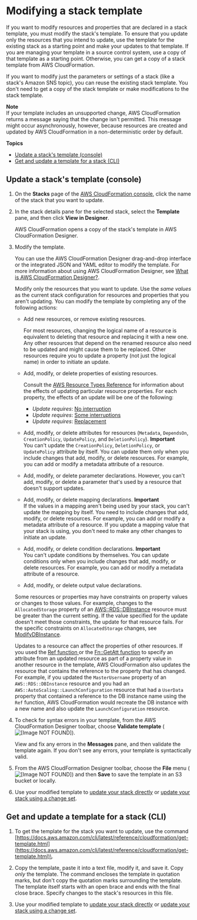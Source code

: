 # Modifying a stack template<a name="using-cfn-updating-stacks-get-template"></a>

If you want to modify resources and properties that are declared in a stack template, you must modify the stack's template\. To ensure that you update only the resources that you intend to update, use the template for the existing stack as a starting point and make your updates to that template\. If you are managing your template in a source control system, use a copy of that template as a starting point\. Otherwise, you can get a copy of a stack template from AWS CloudFormation\.

If you want to modify just the parameters or settings of a stack \(like a stack's Amazon SNS topic\), you can reuse the existing stack template\. You don't need to get a copy of the stack template or make modifications to the stack template\.

**Note**  
If your template includes an unsupported change, AWS CloudFormation returns a message saying that the change isn't permitted\. This message might occur asynchronously, however, because resources are created and updated by AWS CloudFormation in a non\-deterministic order by default\.

**Topics**

- [Update a stack's template \(console\)](#using-cfn-updating-stacks-get-stack.CON)
- [Get and update a template for a stack \(CLI\)](#using-cfn-updating-stacks-get-stack.CLI)

## Update a stack's template \(console\)<a name="using-cfn-updating-stacks-get-stack.CON"></a>

1. On the **Stacks** page of the [AWS CloudFormation console](https://console.aws.amazon.com/cloudformation), click the name of the stack that you want to update\.

1. In the stack details pane for the selected stack, select the **Template** pane, and then click **View in Designer**\.

   AWS CloudFormation opens a copy of the stack's template in AWS CloudFormation Designer\.

1. Modify the template\.

   You can use the AWS CloudFormation Designer drag\-and\-drop interface or the integrated JSON and YAML editor to modify the template\. For more information about using AWS CloudFormation Designer, see [What is AWS CloudFormation Designer?](working-with-templates-cfn-designer.md)\.

   Modify only the resources that you want to update\. Use the _same values_ as the current stack configuration for resources and properties that you aren't updating\. You can modify the template by completing any of the following actions:

   - Add new resources, or remove existing resources\.

     For most resources, changing the logical name of a resource is equivalent to deleting that resource and replacing it with a new one\. Any other resources that depend on the renamed resource also need to be updated and might cause them to be replaced\. Other resources require you to update a property \(not just the logical name\) in order to initiate an update\.

   - Add, modify, or delete properties of existing resources\.

     Consult the [AWS Resource Types Reference](aws-template-resource-type-ref.md) for information about the effects of updating particular resource properties\. For each property, the effects of an update will be one of the following:

     - _Update requires_: [No interruption](using-cfn-updating-stacks-update-behaviors.md#update-no-interrupt)
     - _Update requires_: [Some interruptions](using-cfn-updating-stacks-update-behaviors.md#update-some-interrupt)
     - _Update requires_: [Replacement](using-cfn-updating-stacks-update-behaviors.md#update-replacement)

   - Add, modify, or delete attributes for resources \(`Metadata`, `DependsOn`, `CreationPolicy`, `UpdatePolicy`, and `DeletionPolicy`\)\.
     **Important**  
     You can't update the `CreationPolicy`, `DeletionPolicy`, or `UpdatePolicy` attribute by itself\. You can update them only when you include changes that add, modify, or delete resources\. For example, you can add or modify a metadata attribute of a resource\.
   - Add, modify, or delete parameter declarations\. However, you can't add, modify, or delete a parameter that's used by a resource that doesn't support updates\.
   - Add, modify, or delete mapping declarations\.
     **Important**  
     If the values in a mapping aren't being used by your stack, you can't update the mapping by itself\. You need to include changes that add, modify, or delete resources\. For example, you can add or modify a metadata attribute of a resource\. If you update a mapping value that your stack is using, you don't need to make any other changes to initiate an update\.
   - Add, modify, or delete condition declarations\.
     **Important**  
     You can't update conditions by themselves\. You can update conditions only when you include changes that add, modify, or delete resources\. For example, you can add or modify a metadata attribute of a resource\.
   - Add, modify, or delete output value declarations\.

   Some resources or properties may have constraints on property values or changes to those values\. For example, changes to the `AllocatedStorage` property of an [ AWS::RDS::DBInstance](https://docs.aws.amazon.com/AWSCloudFormation/latest/UserGuide/aws-properties-rds-database-instance.html) resource must be greater than the current setting\. If the value specified for the update doesn't meet those constraints, the update for that resource fails\. For the specific constraints on `AllocatedStorage` changes, see [ ModifyDBInstance](http://docs.aws.amazon.com/AmazonRDS/latest/APIReference/API_ModifyDBInstance.html)\.

   Updates to a resource can affect the properties of other resources\. If you used the [ Ref function ](intrinsic-function-reference-ref.md) or the [ Fn::GetAtt function](intrinsic-function-reference-getatt.md) to specify an attribute from an updated resource as part of a property value in another resource in the template, AWS CloudFormation also updates the resource that contains the reference to the property that has changed\. For example, if you updated the `MasterUsername` property of an `AWS::RDS::DBInstance` resource and you had an `AWS::AutoScaling::LaunchConfiguration` resource that had a `UserData` property that contained a reference to the DB instance name using the `Ref` function, AWS CloudFormation would recreate the DB instance with a new name and also update the `LaunchConfiguration` resource\.

1. To check for syntax errors in your template, from the AWS CloudFormation Designer toolbar, choose **Validate template** \(![[Image NOT FOUND]](http://docs.aws.amazon.com/AWSCloudFormation/latest/UserGuide/images/designer-validate-icon.png)\)\.

   View and fix any errors in the **Messages** pane, and then validate the template again\. If you don't see any errors, your template is syntactically valid\.

1. From the AWS CloudFormation Designer toolbar, choose the **File** menu \(![[Image NOT FOUND]](http://docs.aws.amazon.com/AWSCloudFormation/latest/UserGuide/images/designer-file-menu.png)\) and then **Save** to save the template in an S3 bucket or locally\.

1. Use your modified template to [update your stack directly](https://docs.aws.amazon.com/AWSCloudFormation/latest/UserGuide/using-cfn-updating-stacks-direct.html) or [update your stack using a change set](https://docs.aws.amazon.com/AWSCloudFormation/latest/UserGuide/using-cfn-updating-stacks-changesets.html)\.

## Get and update a template for a stack \(CLI\)<a name="using-cfn-updating-stacks-get-stack.CLI"></a>

1. To get the template for the stack you want to update, use the command [https://docs.aws.amazon.com/cli/latest/reference/cloudformation/get-template.html](https://docs.aws.amazon.com/cli/latest/reference/cloudformation/get-template.html)\.

1. Copy the template, paste it into a text file, modify it, and save it\. Copy _only_ the template\. The command encloses the template in quotation marks, but don't copy the quotation marks surrounding the template\. The template itself starts with an open brace and ends with the final close brace\. Specify changes to the stack's resources in this file\.

1. Use your modified template to [update your stack directly](https://docs.aws.amazon.com/AWSCloudFormation/latest/UserGuide/using-cfn-updating-stacks-direct.html) or [update your stack using a change set](https://docs.aws.amazon.com/AWSCloudFormation/latest/UserGuide/using-cfn-updating-stacks-changesets.html)\.
